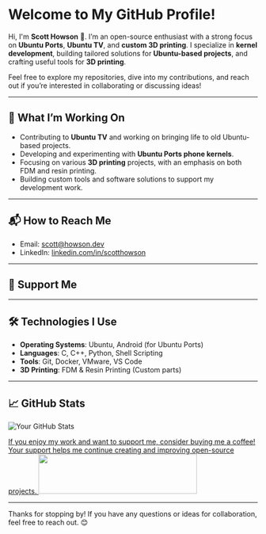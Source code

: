 # Welcome to My GitHub Profile!

Hi, I'm **Scott Howson** 👋. I’m an open-source enthusiast with a strong focus on **Ubuntu Ports**, **Ubuntu TV**, and **custom 3D printing**. I specialize in **kernel development**, building tailored solutions for **Ubuntu-based projects**, and crafting useful tools for **3D printing**. 

Feel free to explore my repositories, dive into my contributions, and reach out if you’re interested in collaborating or discussing ideas!

---

## 🚀 What I’m Working On

- Contributing to **Ubuntu TV** and working on bringing life to old Ubuntu-based projects.
- Developing and experimenting with **Ubuntu Ports phone kernels**.
- Focusing on various **3D printing** projects, with an emphasis on both FDM and resin printing.
- Building custom tools and software solutions to support my development work.

---

## 📬 How to Reach Me

- Email: [scott@howson.dev](mailto:scott@howson.dev)
- LinkedIn: [linkedin.com/in/scotthowson](https://linkedin.com/in/scotthowson)

---

## 💖 Support Me



<p align="center">

</p>

---

## 🛠️ Technologies I Use

- **Operating Systems**: Ubuntu, Android (for Ubuntu Ports)
- **Languages**: C, C++, Python, Shell Scripting
- **Tools**: Git, Docker, VMware, VS Code
- **3D Printing**: FDM & Resin Printing (Custom parts)

---

<p align="center">

  ## 📈 GitHub Stats

  ![Your GitHub Stats](https://github-readme-stats.vercel.app/api?username=scotthowson&show_icons=true&hide_title=true&count_private=true&hide=prs)
  
  <a href="https://www.buymeacoffee.com/scotthowson">
  If you enjoy my work and want to support me, consider buying me a coffee! Your support helps me continue creating and improving open-source projects.
    <img src="https://cdn.buymeacoffee.com/buttons/v2/default-yellow.png" height="80" width="320" />
  </a>
</p>

---

Thanks for stopping by! If you have any questions or ideas for collaboration, feel free to reach out. 😊
